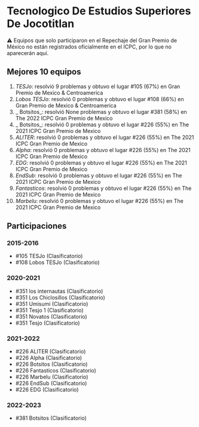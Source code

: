 # Tecnologico De Estudios Superiores De Jocotitlan

:warning: Equipos que solo participaron en el Repechaje del Gran Premio de México no están registrados oficialmente en el ICPC, por lo que no aparecerán aquí.

## Mejores 10 equipos

1. _TESJo_: resolvió 9 problemas y obtuvo el lugar #105 (67%) en Gran Premio de Mexico & Centroamerica
1. _Lobos TESJo_: resolvió 0 problemas y obtuvo el lugar #108 (66%) en Gran Premio de Mexico & Centroamerica
1. _ Botsitos_: resolvió None problemas y obtuvo el lugar #381 (58%) en The 2022 ICPC Gran Premio de Mexico
1. _ Botsitos_: resolvió 0 problemas y obtuvo el lugar #226 (55%) en The 2021 ICPC Gran Premio de Mexico
1. _ALITER_: resolvió 0 problemas y obtuvo el lugar #226 (55%) en The 2021 ICPC Gran Premio de Mexico
1. _Alpha_: resolvió 0 problemas y obtuvo el lugar #226 (55%) en The 2021 ICPC Gran Premio de Mexico
1. _EDG_: resolvió 0 problemas y obtuvo el lugar #226 (55%) en The 2021 ICPC Gran Premio de Mexico
1. _EndSub_: resolvió 0 problemas y obtuvo el lugar #226 (55%) en The 2021 ICPC Gran Premio de Mexico
1. _Fantasticos_: resolvió 0 problemas y obtuvo el lugar #226 (55%) en The 2021 ICPC Gran Premio de Mexico
1. _Marbelu_: resolvió 0 problemas y obtuvo el lugar #226 (55%) en The 2021 ICPC Gran Premio de Mexico

## Participaciones

### 2015-2016

- #105 TESJo (Clasificatorio)
- #108 Lobos TESJo (Clasificatorio)

### 2020-2021

- #351 los internautas (Clasificatorio)
- #351 Los Chiclosillos (Clasificatorio)
- #351 Umisumi (Clasificatorio)
- #351 Tesjo 1 (Clasificatorio)
- #351 Novatos (Clasificatorio)
- #351 Tesjo (Clasificatorio)

### 2021-2022

- #226 ALITER (Clasificatorio)
- #226 Alpha (Clasificatorio)
- #226  Botsitos (Clasificatorio)
- #226 Fantasticos (Clasificatorio)
- #226 Marbelu (Clasificatorio)
- #226 EndSub (Clasificatorio)
- #226 EDG (Clasificatorio)

### 2022-2023

- #381  Botsitos (Clasificatorio)




